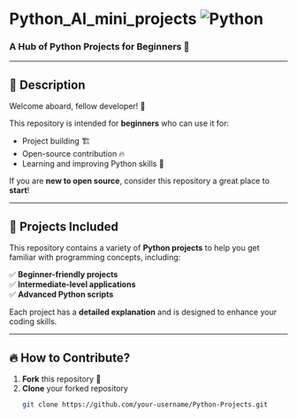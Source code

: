 # Python_AI_mini_projects ![Python](https://img.shields.io/badge/Python-3776AB?style=for-the-badge&logo=python&logoColor=white)

### **A Hub of Python Projects for Beginners** 🚀

---

## 📌 **Description**
Welcome aboard, fellow developer! 🎉  

This repository is intended for **beginners** who can use it for:
- Project building 🏗️
- Open-source contribution 🔥
- Learning and improving Python skills 🐍  

If you are **new to open source**, consider this repository a great place to **start**!

---

## 📂 **Projects Included**
This repository contains a variety of **Python projects** to help you get familiar with programming concepts, including:

✅ **Beginner-friendly projects**  
✅ **Intermediate-level applications**  
✅ **Advanced Python scripts**  

Each project has a **detailed explanation** and is designed to enhance your coding skills.

---

## 🔥 **How to Contribute?**
1. **Fork** this repository 🍴  
2. **Clone** your forked repository  
   ```bash
   git clone https://github.com/your-username/Python-Projects.git
